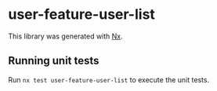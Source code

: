 # user-feature-user-list

This library was generated with [Nx](https://nx.dev).

## Running unit tests

Run `nx test user-feature-user-list` to execute the unit tests.
